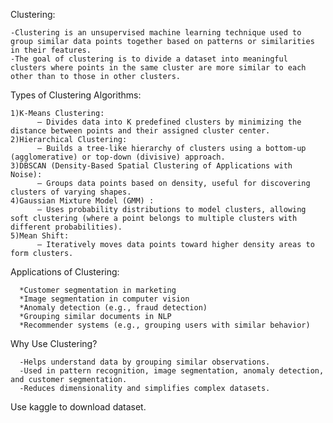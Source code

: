 Clustering:

    -Clustering is an unsupervised machine learning technique used to group similar data points together based on patterns or similarities in their features. 
    -The goal of clustering is to divide a dataset into meaningful clusters where points in the same cluster are more similar to each other than to those in other clusters.

Types of Clustering Algorithms:

    1)K-Means Clustering: 
          – Divides data into K predefined clusters by minimizing the distance between points and their assigned cluster center.
    2)Hierarchical Clustering:
          – Builds a tree-like hierarchy of clusters using a bottom-up (agglomerative) or top-down (divisive) approach.
    3)DBSCAN (Density-Based Spatial Clustering of Applications with Noise):
          – Groups data points based on density, useful for discovering clusters of varying shapes.
    4)Gaussian Mixture Model (GMM) :
          – Uses probability distributions to model clusters, allowing soft clustering (where a point belongs to multiple clusters with different probabilities).
    5)Mean Shift:
          – Iteratively moves data points toward higher density areas to form clusters.

 Applications of Clustering:
 
      *Customer segmentation in marketing
      *Image segmentation in computer vision
      *Anomaly detection (e.g., fraud detection)
      *Grouping similar documents in NLP
      *Recommender systems (e.g., grouping users with similar behavior)

Why Use Clustering?

      -Helps understand data by grouping similar observations.
      -Used in pattern recognition, image segmentation, anomaly detection, and customer segmentation.
      -Reduces dimensionality and simplifies complex datasets.

Use kaggle to download dataset.
      
